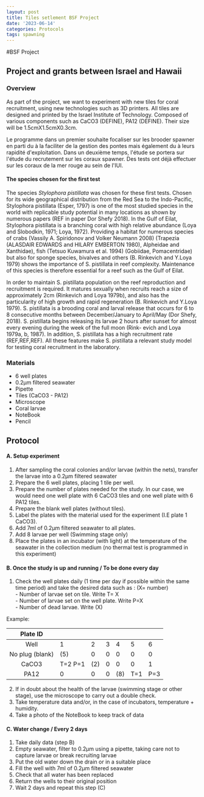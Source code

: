 ```yaml
---
layout: post
title: Tiles setlement BSF Project
date: '2023-06-14'
categories: Protocols
tags: spawning
---
```

#BSF Project
## Project and grants between Israel and Hawaii 
### Overview
As part of the project, we want to experiment with new tiles for coral recruitment, using new technologies such as 3D printers. All tiles are designed and printed by the Israel Institute of Technology. Composed of various components such as CaCO3 (DEFINE), PA12 (DEFINE). Their size will be 1.5cmX1.5cmX0.3cm.

Le programme dans un premier souhaite focaliser sur les brooder spawner en parti du à la faciliter de la gestion des pontes mais également du à leurs rapidité d'exploitation. Dans un deuxième temps, l'étude se portera sur l'étude du recrutement sur les coraux spawner. 
Des tests ont déjà effectuer sur les coraux de la mer rouge au sein de l'IUI. 

#### The species chosen for the first test   

The species *Stylophora pistillata* was chosen for these first tests. Chosen for its wide geographical distribution from the Red Sea to the Indo-Pacific, Stylophora pistillata (Esper, 1797) is one of the most studied species in the world with replicable study potential in many locations as shown by numerous papers (REF in paper Dor Shefy 2018). In the Gulf of Eilat, Stylophora pistillata is a branching coral with high relative abundance (Loya and Slobodkin, 1971; Loya, 1972). Providing a habitat for numerous species of crabs (Vassily A. Spiridonov and Volker Neumann 2008) (Trapezia (ALASDAIR EDWARDS and HILARY EMBERTON 1980), Alpheidae and Xanthidae), fish (Tetsuo Kuwamura et al. 1994) (Gobiidae, Pomacentridae) but also for sponge species, bivalves and others (B. Rinkevich and Y.Loya 1979) shows the importance of S. pistillata in reef complexity. Maintenance  of this species is therefore essential for a reef such as the Gulf of Eilat. 

In order to maintain S. pistillata population on the reef reproduction and recruitment is required. It matures sexually when recruits reach a size of approximately 2cm (Rinkevich and Loya 1979b), and also has the particularity of high growth and rapid regeneration (B. Rinkevich and Y.Loya 1979).  S. pistillata is a brooding coral and larval release that occurs for 6 to 8 consecutive months between December/January to April/May (Dor Shefy, 2018). S. pistillata begins releasing its larvae 2 hours after sunset for almost every evening during the week of the full moon  (Rink- evich and Loya 1979a, b, 1987). In addition, S. pistillata has a high recruitment rate (REF,REF,REF). All these features make S. pistillata a relevant study model for testing coral recruitment in the laboratory.

### Materials
- 6 well plates
- 0.2µm filtered seawater
- Pipette
- Tiles (CaCO3 - PA12) 
- Microscope
- Coral larvae 
- NoteBook
- Pencil

## Protocol
#### A. Setup experiment   
1. After sampling the coral colonies and/or larvae (within the nets), transfer the larvae into a 0.2µm filtered seawater    
2. Prepare the 6 well plates, placing 1 tile per well.
3. Prepare the number of plates needed for the study. In our case, we would need one well plate with 6 CaCO3 tiles and one well plate with 6 PA12 tiles.
4. Prepare the blank well plates (without tiles). 
5. Label the plates with the material used for the experiment (I.E plate 1 CaCO3).
5. Add 7ml of 0.2µm filtered seawater to all plates.
6. Add 8 larvae per well (Swimming stage only)
7. Place the plates in an incubator (with light) at the temperature of the seawater in the collection medium (no thermal test is programmed in this experiment)   

#### B. Once the study is up and running / To be done every day 
1. Check the well plates daily (1 time per day if possible within the same time period) and take the desired data such as : (X= number)   
		- Number of larvae set on tile. Write T= X    
		- Number of larvae set on the well plate. Write P=X   
		- Number of dead larvae. Write (X)    
		
Example:  

|     Plate ID    |         |     |   |     |     |     |
|:---------------:|---------|-----|---|-----|-----|-----|
| Well            | 1       | 2   | 3 | 4   | 5   | 6   |
| No plug (blank) | (5)     | 0   | 0 | 0   | 0   | 0   |
| CaCO3           | T=2 P=1 | (2) | 0 | 0   | 0   | 1   |
| PA12            | 0       | 0   | 0 | (8) | T=1 | P=3 |

2. If in doubt about the health of the larvae (swimming stage or other stage), use the microscope to carry out a double check.
3. Take temperature data and/or, in the case of incubators, temperature + humidity. 
3. Take a photo of the NoteBook to keep track of data   

#### C. Water change / Every 2 days

1. Take daily data (step B)   
2. Empty seawater, filter to 0.2µm using a pipette, taking care not to capture larvae or break recruiting larvae   
3. Put the old water down the drain or in a suitable place   
4. Fill the well with 7ml of 0.2µm filtered seawater   
5. Check that all water has been replaced   
6. Return the wells to their original position   
7. Wait 2 days and repeat this step (C)   


